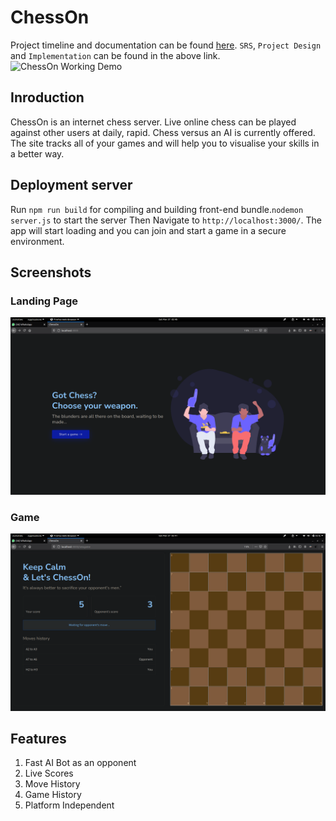 # ChessOn

Project timeline and documentation can be found <a href="https://drive.google.com/drive/folders/1Gze3XuK6Gm6swOsmZ5Pfy1-UgH1pGbxp?usp=sharing">here</a>.
`SRS`,  `Project Design` and `Implementation` can be found in the above link.
 ![ChessOn Working Demo ](https://youtu.be/aNYi69mody8)
## Inroduction
ChessOn is an internet chess server. Live online chess can be played against other users at daily, rapid. Chess versus an AI is currently offered. The site tracks all of your games and will help you to visualise your skills in a better way.

## Deployment server
Run `npm run build` for compiling and building front-end bundle.`nodemon server.js` to start the server Then  Navigate to `http://localhost:3000/`.
The app will start loading and you can join and start a game in a secure environment.

## Screenshots
### Landing Page
<img src="/ss/1.png"></img>

### Game 
<img src="/ss/2.png"></img>

## Features
1. Fast AI Bot as an opponent 
2. Live Scores
3. Move History
4. Game History
4. Platform Independent
